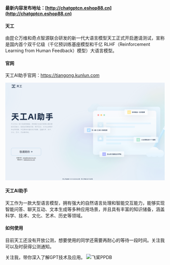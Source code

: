 **最新内容发布地址：[http://chatgptcn.eshop88.cn](http://chatgptcn.eshop88.cn)**

#### 天工
由昆仑万维和奇点智源联合研发的新一代大语言模型天工正式开启邀请测试，宣称是国内首个双千亿级（千亿预训练基座模型和千亿 RLHF（Reinforcement Learning from Human Feedback）模型）大语言模型。

#### 官网
天工AI助手官网：https://tiangong.kunlun.com

![天工官网](../img/tiangong.png)

#### 天工AI助手
天工作为一款大型语言模型，拥有强大的自然语言处理和智能交互能力，能够实现智能问答、聊天互动、文本生成等多种应用场景，并且具有丰富的知识储备，涵盖科学、技术、文化、艺术、历史等领域。

#### 如何使用
目前天工还没有开放公测，想要使用的同学还需要再耐心的等待一段时间。关注我可以及时获得公测通知。

关注我，带你深入了解GPT技术及应用。
![飞桨PPDB](https://ai-studio-static-online.cdn.bcebos.com/e939f12ab7034a069fb4581dec21bb233473ed75fdd543d683982921ddb69167)